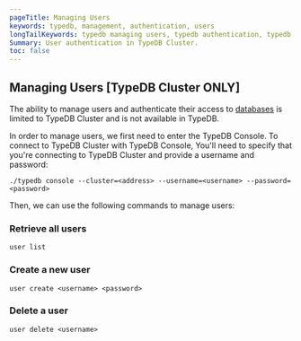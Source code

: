 ```yaml
---
pageTitle: Managing Users
keywords: typedb, management, authentication, users
longTailKeywords: typedb managing users, typedb authentication, typedb users
Summary: User authentication in TypeDB Cluster.
toc: false
---
```


## Managing Users [TypeDB Cluster ONLY]
The ability to manage users and authenticate their access to [databases](../06-management/01-database.md) is limited to TypeDB Cluster and is not available in TypeDB.

In order to manage users, we first need to enter the TypeDB Console. To connect to TypeDB Cluster with TypeDB Console,
You'll need to specify that you're connecting to TypeDB Cluster and provide a username and password:
```
./typedb console --cluster=<address> --username=<username> --password=<password>
```

Then, we can use the following commands to manage users:

### Retrieve all users
```
user list
```

### Create a new user
```
user create <username> <password>
```

### Delete a user
```
user delete <username>
```
